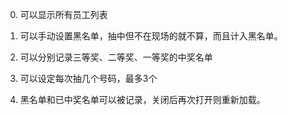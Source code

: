

0. 可以显示所有员工列表

1. 可以手动设置黑名单，抽中但不在现场的就不算，而且计入黑名单。

2. 可以分别记录三等奖、二等奖、一等奖的中奖名单

3. 可以设定每次抽几个号码，最多3个

4. 黑名单和已中奖名单可以被记录，关闭后再次打开则重新加载。

